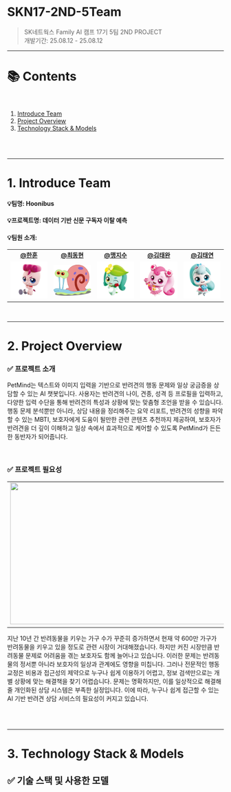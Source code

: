 # **SKN17-2ND-5Team**
> SK네트웍스 Family AI 캠프 17기 5팀 2ND PROJECT <br>
> 개발기간: 25.08.12 - 25.08.12

---
# 📚 Contents

<br>

1. [Introduce Team](#1-Introduce-Team)
2. [Project Overview](#2-Project-Overview)
3. [Technology Stack & Models](#3-Technology-Stack-&-Models)

<br>
<br>

---

# 1. Introduce Team

#### 💡팀명: Hoonibus
#### 💡프로젝트명: 데이터 기반 신문 구독자 이탈 예측
#### 💡팀원 소개:

<table align="center" width="100%">
  <tr>
    <td align="center">
      <a href="https://github.com/Hoonieboogie"><b>@한훈</b></a>
    </td>
    <td align="center">
      <a href="https://github.com/donghyun4957"><b>@최동현</b></a>
    </td>
    <td align="center">
      <a href="https://github.com/happyfrogg"><b>@맹지수</b></a>
    </td>
    <td align="center">
      <a href="https://github.com/Kicangel"><b>@김태완</b></a>
    </td>
    <td align="center">
      <a href="https://github.com/Taeyeon514"><b>@김태연</b></a>
    </td>
  </tr>
  <tr>
    <td align="center"><img src="./images/hh.png" width="100px" /></td>
    <td align="center"><img src="./images/dh.png" width="100px" /></td>
    <td align="center"><img src="./images/js.png" width="100px" /></td>
    <td align="center"><img src="./images/tw.png" width="100px" /></td>
    <td align="center"><img src="./images/ty.png" width="100px" /></td>
  </tr>
</table>

<br>

---


# 2. Project Overview

### ✅ 프로젝트 소개
PetMind는 텍스트와 이미지 입력을 기반으로 반려견의 행동 문제와 일상 궁금증을 상담할 수 있는 AI 챗봇입니다.
사용자는 반려견의 나이, 견종, 성격 등 프로필을 입력하고, 다양한 입력 수단을 통해 반려견의 특성과 상황에 맞는 맞춤형 조언을 받을 수 있습니다.
행동 문제 분석뿐만 아니라, 상담 내용을 정리해주는 요약 리포트, 반려견의 성향을 파악할 수 있는 MBTI, 보호자에게 도움이 될만한 관련 콘텐츠 추천까지 제공하여,
보호자가 반려견을 더 깊이 이해하고 일상 속에서 효과적으로 케어할 수 있도록 PetMind가 든든한 동반자가 되어줍니다.



<br>

### ✅ 프로젝트 필요성

<table align="center">
  <tr>
    <td align="center">
      <img src="https://github.com/user-attachments/assets/e9d5fb45-f359-460f-9b39-3639d567d898" width="800" height="330">
    </td>
  </tr>
</table>

지난 10년 간 반려동물을 키우는 가구 수가 꾸준히 증가하면서 현재 약 600만 가구가 반려동물을 키우고 있을 정도로 관련 시장이 거대해졌습니다.
하지만 커진 시장만큼 반려동물 문제로 어려움을 겪는 보호자도 함께 늘어나고 있습니다.
이러한 문제는 반려동물의 정서뿐 아니라 보호자의 일상과 관계에도 영향을 미칩니다. 그러나 전문적인 행동 교정은 비용과 접근성의 제약으로 누구나 쉽게 이용하기 어렵고,
정보 검색만으로는 개별 상황에 맞는 해결책을 찾기 어렵습니다.
문제는 명확하지만, 이를 일상적으로 해결해줄 개인화된 상담 시스템은 부족한 실정입니다.
이에 따라, 누구나 쉽게 접근할 수 있는 AI 기반 반려견 상담 서비스의 필요성이 커지고 있습니다.



<br>
<br>

---

# 3. Technology Stack & Models

## ✅ 기술 스택 및 사용한 모델
